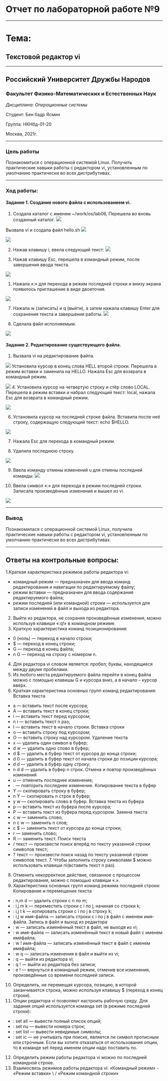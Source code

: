 # Отчет по лабораторной работе №9

----

# Тема:
## Текстовой редактор vi

----

## Российский Университет Дружбы Народов

### Факультет Физико-Математических и Естественных Наук

*Дисциплина: Операционные системы*

Студент: Бен бадр Ясмин

Группа: НКНбд-01-20

Москва, 2021г.

----

### Цель работы

Познакомиться с операционной системой Linux. Получить практические навыки работы с редактором vi, установленным по умолчанию практически во всех дистрибутивах.

----

### Ход работы:

#### Задание 1. Создание нового файла с использованием vi.

1. Создала каталог с именем ~/work/os/lab06, Перешела во вновь созданный каталог.
![](https://raw.githubusercontent.com/benbaderyasmine/lab09/main/lab9/Screenshot%202021-05-22%20001149.png)

Вызвала vi и создала файл hello.sh
![](https://raw.githubusercontent.com/benbaderyasmine/lab09/main/lab9/2.png)

![](https://raw.githubusercontent.com/benbaderyasmine/lab09/main/lab9/3.png)

2. Нажав клавишу i, ввела следующий текст:
![](https://raw.githubusercontent.com/benbaderyasmine/lab09/main/lab9/4.png)


1. Нажав клавишу Esc, перешела в командный режим, после завершения ввода текста.

![](https://raw.githubusercontent.com/benbaderyasmine/lab09/main/lab9/4.png)

1. Нажала «:» для перехода в режим последней строки и внизу экрана появилось приглашение в виде двоеточия.

![](https://raw.githubusercontent.com/benbaderyasmine/lab09/main/lab9/5.png)

7. Нажала w (записать) и q (выйти), а затем нажала клавишу Enter для сохранения текста и завершения работы.
![](https://raw.githubusercontent.com/benbaderyasmine/lab09/main/lab9/6.png)

8. Сделала файл исполняемым. 

![](https://raw.githubusercontent.com/benbaderyasmine/lab09/main/lab9/7.png)
#### Задание 2. Редактирование существующего файла.

1. Вызвала vi на редактирование файла.

![](https://raw.githubusercontent.com/benbaderyasmine/lab09/main/lab9/8.png)
 Установила курсор в конец слова HELL второй строки. Перешела в режим вставки и заменила на HELLO. Нажала Esc для возврата в командный режим.

![](https://raw.githubusercontent.com/benbaderyasmine/lab09/main/lab9/10.png)
4. Установила курсор на четвертую строку и стёр слово LOCAL.
 Перешела в режим вставки и набрал следующий текст: local, нажала Esc для возврата в командный режим.

![](https://raw.githubusercontent.com/benbaderyasmine/lab09/main/lab9/11.png)

6. Установила курсор на последней строке файла. Вставила после неё строку, содержащую следующий текст: echo $HELLO.

![](https://raw.githubusercontent.com/benbaderyasmine/lab09/main/lab9/11.png)

7. Нажала Esc для перехода в командный режим.

8. Удалила последнюю строку.

![](https://raw.githubusercontent.com/benbaderyasmine/lab09/main/lab9/12.png)

9. Ввела команду отмены изменений u для отмены последней команды.
![](https://raw.githubusercontent.com/benbaderyasmine/lab09/main/lab9/11.png)

10. Ввела символ «:» для перехода в режим последней строки. Записала произведённые изменения и вышел из vi. 

![](https://raw.githubusercontent.com/benbaderyasmine/lab09/main/lab9/13.png)

----

### Вывод

Познакомилася с операционной системой Linux, получила практические навыки работы с редактором vi, установленным по умолчанию практически во всех дистрибутивах.

----

## Ответы на контрольные вопросы:

1.Краткая характеристика режимов работы редактора vi:
* командный режим — предназначен для ввода команд редактирования и навигации по редактируемому файлу;
* режим вставки — предназначен для ввода содержания редактируемого файла;
* режим последней (или командной) строки — используется для записи изменений
в файл и выхода из редактора.
2. Выйти из редактора, не сохраняя произведённые изменения, можно используя клавиши «:q!» в командном режиме.
3. Краткую характеристика команд позиционирования:
* 0 (ноль) — переход в начало строки;
* $ — переход в конец строки;
* G — переход в конец файла;
* n G — переход на строку с номером n.
4. Для редактора vi словом является: пробел; буквы, находящиеся между двумя пробелами.
5. Из любого места редактируемого файла перейти в конец файла можно с помощью клавишы G и курсора вниз, а в начало – курсор вверх.
6. Краткая характеристика основных групп команд редактирования:
Вставка текста
* а — вставить текст после курсора;
* А — вставить текст в конец строки;
* i — вставить текст перед курсором;
* n i — вставить текст n раз;
* I — вставить текст в начало строки.
Вставка строки
* о — вставить строку под курсором;
* О — вставить строку над курсором.  Удаление текста
* x — удалить один символ в буфер;
* d w — удалить одно слово в буфер;
* d $ — удалить в буфер текст от курсора до конца строки;
* d 0 — удалить в буфер текст от начала строки до позиции курсора;
* d d — удалить в буфер одну строку;
* n d d — удалить в буфер n строк.  Отмена и повтор произведённых изменений
* u — отменить последнее изменение;
* . — повторить последнее изменение.
Копирование текста в буфер
* Y — скопировать строку в буфер;
* n Y — скопировать n строк в буфер;
* y w — скопировать слово в буфер.
Вставка текста из буфера
* p — вставить текст из буфера после курсора;
* P — вставить текст из буфера перед курсором.  Замена текста
* c w — заменить слово;
* n c w — заменить n слов;
* c $ — заменить текст от курсора до конца строки;
* r — заменить слово;
* R — заменить текст.
Поиск текста
* / текст — произвести поиск вперёд по тексту указанной строки символов текст;
* ? текст — произвести поиск назад по тексту указанной строки символов текст. 7. Чтобы заполнить строку символами $ можно использовать клавиши ni(вставить текст n раз).
8. Отменить некорректное действие, связанное с процессом редактирования, можно с помощью клавиши «.».
9. Характеристика основных групп команд режима последней строки:
Копирование и перемещение текста
* : n,m d — удалить строки с n по m;
* : i,j m k — переместить строки с i по j, начиная со строки k;
* : i,j t k — копировать строки с i по j в строку k;
* : i,j w имя-файла — записать строки с i по j в файл с именем имя-файла.
Запись в файл и выход из редактора
* : w — записать изменённый текст в файл, не выходя из vi;
* : w имя-файла — записать изменённый текст в новый файл с именем имяфайла;
* : w ! имя-файла — записать изменённый текст в файл с именем имяфайла;
* : w q — записать изменения в файл и выйти из vi;
* : q — выйти из редактора vi;
* : q ! — выйти из редактора без записи;
* : e ! — вернуться в командный режим, отменив все изменения, произведённые со времени последней записи.
10. Определить, не перемещая курсора, позицию, в которой заканчивается строка, можно используя клавишу $ (переход в конец строки).
11. Опции редактора vi позволяют настроить рабочую среду. Для задания опций
используется команда set (в режиме последней строки):
* : set all — вывести полный список опций;
* : set nu — вывести номера строк;
* : set list — вывести невидимые символы;
* : set ic — не учитывать при поиске, является ли символ прописным или
строчным.
Если вы хотите отказаться от использования опции, то в команде set перед именем опции надо поставить no.
12. Определить режим работы редактора vi можно по последней командной строке.
13. Взаимосвязь режимов работы редактора vi:
«Командный режим»     -     «Режим вставки»
                          \                             /
                 «Режим командной строки»
